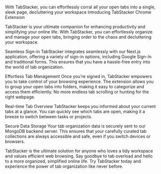 With TabStacker, you can effortlessly corral all your open tabs into a single, sleek page, decluttering your workspace
Introducing TabStacker Chrome Extension

TabStacker is your ultimate companion for enhancing productivity and simplifying your online life. With TabStacker, you can effortlessly organize and manage your open tabs, bringing order to the chaos and decluttering your workspace.

Seamless Sign-in
TabStacker integrates seamlessly with our Next.js application, offering a variety of sign-in options, including Google Sign-In and traditional forms. This ensures that you have a hassle-free entry into the world of tab organization.

Effortless Tab Management
Once you're signed in, TabStacker empowers you to take control of your browsing experience. The extension allows you to group your open tabs into folders, making it easy to categorize and access them efficiently. No more endless tab scrolling or hunting for the right webpage.

Real-time Tab Overview
TabStacker keeps you informed about your current tabs at a glance. You can quickly see which tabs are open, making it a breeze to switch between tasks or projects.

Secure Data Storage
Your tab organization data is securely sent to our MongoDB backend server. This ensures that your carefully curated tab collections are always accessible and safe, even if you switch devices or browsers.

TabStacker is the ultimate solution for anyone who loves a tidy workspace and values efficient web browsing. Say goodbye to tab overload and hello to a more organized, simplified online life. Try TabStacker today and experience the power of tab organization like never before.
